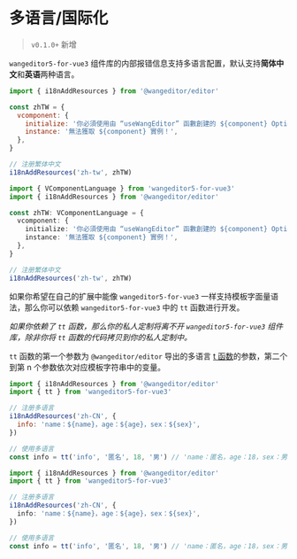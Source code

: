 # 多语言/国际化

> `v0.1.0+` 新增

`wangeditor5-for-vue3` 组件库的内部报错信息支持多语言配置，默认支持**简体中文**和**英语**两种语言。

<CodeGroup>
  <CodeGroupItem title="JS">

```js
import { i18nAddResources } from '@wangeditor/editor'

const zhTW = {
  vcomponent: {
    initialize: '你必須使用由 “useWangEditor” 函數創建的 ${component} Option！',
    instance: '無法獲取 ${component} 實例！',
  },
}

// 注册繁体中文
i18nAddResources('zh-tw', zhTW)
```

  </CodeGroupItem>

  <CodeGroupItem title="TS" active>

```ts
import { VComponentLanguage } from 'wangeditor5-for-vue3'
import { i18nAddResources } from '@wangeditor/editor'

const zhTW: VComponentLanguage = {
  vcomponent: {
    initialize: '你必須使用由 “useWangEditor” 函數創建的 ${component} Option！',
    instance: '無法獲取 ${component} 實例！',
  },
}

// 注册繁体中文
i18nAddResources('zh-tw', zhTW)
```

  </CodeGroupItem>
</CodeGroup>

如果你希望在自己的扩展中能像 `wangeditor5-for-vue3` 一样支持模板字面量语法，那么你可以依赖 `wangeditor5-for-vue3` 中的 `tt` 函数进行开发。

_如果你依赖了 `tt` 函数，那么你的私人定制将离不开 `wangeditor5-for-vue3` 组件库，除非你将 `tt` 函数的代码拷贝到你的私人定制中。_

`tt` 函数的第一个参数为 `@wangeditor/editor` 导出的多语言 [t 函数](https://www.wangeditor.com/v5/i18n.html)的参数，第二个到第 n 个参数依次对应模板字符串中的变量。

<CodeGroup>

  <CodeGroupItem title="JS">

```js
import { i18nAddResources } from '@wangeditor/editor'
import { tt } from 'wangeditor5-for-vue3'

// 注册多语言
i18nAddResources('zh-CN', {
  info: 'name：${name}，age：${age}，sex：${sex}',
})

// 使用多语言
const info = tt('info', '匿名', 18, '男') // 'name：匿名，age：18，sex：男'
```

  </CodeGroupItem>

  <CodeGroupItem title="TS" active>

```ts
import { i18nAddResources } from '@wangeditor/editor'
import { tt } from 'wangeditor5-for-vue3'

// 注册多语言
i18nAddResources('zh-CN', {
  info: 'name：${name}，age：${age}，sex：${sex}',
})

// 使用多语言
const info = tt('info', '匿名', 18, '男') // 'name：匿名，age：18，sex：男'
```

  </CodeGroupItem>
</CodeGroup>
